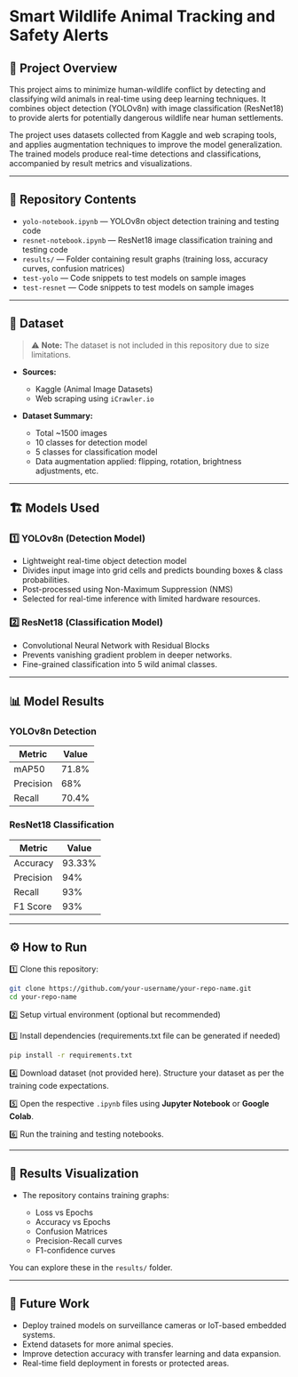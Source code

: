 
# Smart Wildlife Animal Tracking and Safety Alerts

## 📌 Project Overview

This project aims to minimize human-wildlife conflict by detecting and classifying wild animals in real-time using deep learning techniques. It combines object detection (YOLOv8n) with image classification (ResNet18) to provide alerts for potentially dangerous wildlife near human settlements.

The project uses datasets collected from Kaggle and web scraping tools, and applies augmentation techniques to improve the model generalization. The trained models produce real-time detections and classifications, accompanied by result metrics and visualizations.

---

## 📂 Repository Contents

* `yolo-notebook.ipynb` — YOLOv8n object detection training and testing code
* `resnet-notebook.ipynb` — ResNet18 image classification training and testing code
* `results/` — Folder containing result graphs (training loss, accuracy curves, confusion matrices)
* `test-yolo` — Code snippets to test models on sample images
* `test-resnet` — Code snippets to test models on sample images

---

## 📝 Dataset

> ⚠ **Note:** The dataset is not included in this repository due to size limitations.

* **Sources:**

  * Kaggle (Animal Image Datasets)
  * Web scraping using `iCrawler.io`

* **Dataset Summary:**

  * Total \~1500 images
  * 10 classes for detection model
  * 5 classes for classification model
  * Data augmentation applied: flipping, rotation, brightness adjustments, etc.

---

## 🏗️ Models Used

### 1️⃣ YOLOv8n (Detection Model)

* Lightweight real-time object detection model
* Divides input image into grid cells and predicts bounding boxes & class probabilities.
* Post-processed using Non-Maximum Suppression (NMS)
* Selected for real-time inference with limited hardware resources.

### 2️⃣ ResNet18 (Classification Model)

* Convolutional Neural Network with Residual Blocks
* Prevents vanishing gradient problem in deeper networks.
* Fine-grained classification into 5 wild animal classes.

---

## 📊 Model Results

### YOLOv8n Detection

| Metric    | Value |
| --------- | ----- |
| mAP50     | 71.8% |
| Precision | 68%   |
| Recall    | 70.4% |

### ResNet18 Classification

| Metric    | Value  |
| --------- | ------ |
| Accuracy  | 93.33% |
| Precision | 94%    |
| Recall    | 93%    |
| F1 Score  | 93%    |

---

## ⚙️ How to Run

1️⃣ Clone this repository:

```bash
git clone https://github.com/your-username/your-repo-name.git
cd your-repo-name
```

2️⃣ Setup virtual environment (optional but recommended)

3️⃣ Install dependencies (requirements.txt file can be generated if needed)

```bash
pip install -r requirements.txt
```

4️⃣ Download dataset (not provided here).
Structure your dataset as per the training code expectations.

5️⃣ Open the respective `.ipynb` files using **Jupyter Notebook** or **Google Colab**.

6️⃣ Run the training and testing notebooks.

---

## 📌 Results Visualization

* The repository contains training graphs:

  * Loss vs Epochs
  * Accuracy vs Epochs
  * Confusion Matrices
  * Precision-Recall curves
  * F1-confidence curves

You can explore these in the `results/` folder.

---

## 🚀 Future Work

* Deploy trained models on surveillance cameras or IoT-based embedded systems.
* Extend datasets for more animal species.
* Improve detection accuracy with transfer learning and data expansion.
* Real-time field deployment in forests or protected areas.
